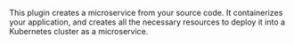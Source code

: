This plugin creates a microservice from your source code. It containerizes your application, and creates all the necessary resources to deploy it into a Kubernetes cluster as a microservice. 